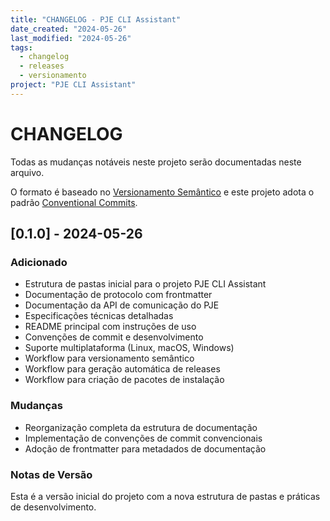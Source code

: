 ```yaml
---
title: "CHANGELOG - PJE CLI Assistant"
date_created: "2024-05-26"
last_modified: "2024-05-26"
tags:
  - changelog
  - releases
  - versionamento
project: "PJE CLI Assistant"
---
```


# CHANGELOG

Todas as mudanças notáveis neste projeto serão documentadas neste arquivo.

O formato é baseado no [Versionamento Semântico](https://semver.org/lang/pt-br/) e este projeto adota o padrão [Conventional Commits](https://www.conventionalcommits.org/pt-br/).

## [0.1.0] - 2024-05-26

### Adicionado
- Estrutura de pastas inicial para o projeto PJE CLI Assistant
- Documentação de protocolo com frontmatter
- Documentação da API de comunicação do PJE
- Especificações técnicas detalhadas
- README principal com instruções de uso
- Convenções de commit e desenvolvimento
- Suporte multiplataforma (Linux, macOS, Windows)
- Workflow para versionamento semântico
- Workflow para geração automática de releases
- Workflow para criação de pacotes de instalação

### Mudanças
- Reorganização completa da estrutura de documentação
- Implementação de convenções de commit convencionais
- Adoção de frontmatter para metadados de documentação

### Notas de Versão
Esta é a versão inicial do projeto com a nova estrutura de pastas e práticas de desenvolvimento.